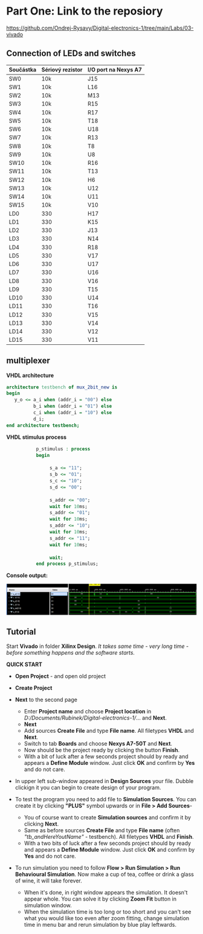 # Part One: Link to the reposiory
https://github.com/Ondrej-Rysavy/Digital-electronics-1/tree/main/Labs/03-vivado

##  Connection of LEDs and switches

| Součástka | Sériový rezistor | I/O port na Nexys A7 |
| --------- | ---------------- | -------------------- |
| SW0       | 10k              | J15                  |
| SW1       | 10k              | L16                  |
| SW2       | 10k              | M13                  |
| SW3       | 10k              | R15                  |
| SW4       | 10k              | R17                  |
| SW5       | 10k              | T18                  |
| SW6       | 10k              | U18                  |
| SW7       | 10k              | R13                  |
| SW8       | 10k              | T8                   |
| SW9       | 10k              | U8                   |
| SW10      | 10k              | R16                  |
| SW11      | 10k              | T13                  |
| SW12      | 10k              | H6                   |
| SW13      | 10k              | U12                  |
| SW14      | 10k              | U11                  |
| SW15      | 10k              | V10                  |
| LD0       | 330              | H17                  |
| LD1       | 330              | K15                  |
| LD2       | 330              | J13                  |
| LD3       | 330              | N14                  |
| LD4       | 330              | R18                  |
| LD5       | 330              | V17                  |
| LD6       | 330              | U17                  |
| LD7       | 330              | U16                  |
| LD8       | 330              | V16                  |
| LD9       | 330              | T15                  |
| LD10      | 330              | U14                  |
| LD11      | 330              | T16                  |
| LD12      | 330              | V15                  |
| LD13      | 330              | V14                  |
| LD14      | 330              | V12                  |
| LD15      | 330              | V11                  |

##  multiplexer

**VHDL architecture**

```vhdl
architecture testbench of mux_2bit_new is
begin
   y_o <= a_i when (addr_i = "00") else
          b_i when (addr_i = "01") else
          c_i when (addr_i = "10") else
          d_i;  
end architecture testbench;
```

**VHDL stimulus process**

```vhdl
           p_stimulus : process
           begin
                
                s_a <= "11"; 
                s_b <= "01";  
                s_c <= "10"; 
                s_d <= "00";
                
                s_addr <= "00"; 
                wait for 10ms;
                s_addr <= "01"; 
                wait for 10ms;
                s_addr <= "10"; 
                wait for 10ms;
                s_addr <= "11"; 
                wait for 10ms;
                
                wait;
           end process p_stimulus;
```

**Console output:**

![alt text](https://github.com/Ondrej-Rysavy/Digital-electronics-1/blob/main/Labs/03-vivado/Pictures/out.png?raw=true)

##  Tutorial

Start **Vivado** in folder **Xilinx Design**.
*It takes same time - very long time - before something happens and the software starts.*

**QUICK START**

- **Open Project** - and open old project

- **Create Project**
- **Next** to the second page
  - Enter **Project name** and choose **Project location** in *D:/Documents/Rubinek/Digital-electronics-1/*... and **Next**.
  - **Next**
  - Add sources **Create File** and type **File name**. All filetypes **VHDL** and **Next**.
  - Switch to tab **Boards** and choose **Nexys A7-50T** and **Next**.
  - Now should be the project ready by clicking the button **Finish**.
  - With a bit of luck after a few seconds project should by ready and appears a **Define Module** window. Just click **OK** and confirm by **Yes** and do not care.
- In upper left sub-window appeared in **Design Sources** your file. Dubble clickign it you can begin to create design of your program.
- To test the program you need to add file to **Simulation Sources**. You can create it by clicking **"PLUS"** symbol upwards or in **File > Add Sources**-
  - You of course want to create **Simulation sources** and confirm it by clicking **Next**.
  - Same as before sources **Create File** and type **File name** (often *"tb_andHereYoutName"* - testbench). All filetypes **VHDL** and **Finish**.
  - With a two bits of luck after a few seconds project should by ready and appears a **Define Module** window. Just click **OK** and confirm by **Yes** and do not care.
- To run simulation you need to follow **Flow > Run Simulation >  Run Behavioural Simulation**. Now make a cup of tea, coffee or drink a glass of wine, it will  take forever.
  - When it's done, in right window appears the simulation. It doesn't appear whole. You can solve it by clicking **Zoom Fit** button in simulation window. 
  - When the simulation time is too long or too short and you can't see what you would like too even after zoom fitting, change simulation time in menu bar and rerun simulation by blue play leftwards.

<!--

ddd



```vhdl
f b=a = not b1 * not b2 * not a1 * not a0  +  not b1 * b0 * a1 * a0  +   b1* not b0 * a1 * not a0 +   b1* b0 * a1 * a0

g b<a = 
( b1 + b0 + a1 + a0 ) *
( b1 + not b0 + a1 + a0 ) *
( b1 + not b0 + a1 + not a0 ) *
( not b1 + b0 + a1 + a0 ) *
( not b1 + b0 + a1 + not a0 ) *
( not b1 + b0 + not a1 + a0 ) *
( not b1 + not b0 + a1 + a0 ) *
( not b1 + not b0 + a1 + not a0 ) *
( not b1 + not b0 + not a1 + a0 ) *
( not b1 + not b0 + not a1 + not a0 ) *


grater_SoP_min = b1 * not a1 + b1 * b0 * not a0 + b0 * not a0 * not a1 = 

    less_PoS_min = ( not b1 + a1 ) * (not b0 + a1) * (a0 + a1) * (not b0 + not b1) * ( b1 + a0 + not a1)
    
    (/a0 + /b1)
 

```

$$
grater\_SoP\_min = b1 \cdot \overline{a1} + b1 \cdot b0 \cdot \overline{a0} + b0 \cdot \overline{a0} \cdot \overline{a1}
$$




